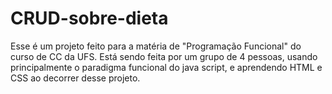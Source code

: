 # CRUD-sobre-dieta
Esse é um projeto feito para a matéria de "Programação Funcional" do curso de CC da UFS. Está sendo feita por um grupo de 4 pessoas, usando principalmente o paradigma funcional do java script, e aprendendo HTML e CSS ao decorrer desse projeto.
